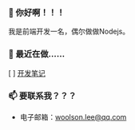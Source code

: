 <!--
**woolson/woolson** is a ✨ _special_ ✨ repository because its `README.md` (this file) appears on your GitHub profile.

Here are some ideas to get you started:

- 🔭 I’m currently working on ...
- 🌱 I’m currently learning ...
- 👯 I’m looking to collaborate on ...
- 🤔 I’m looking for help with ...
- 💬 Ask me about ...
- 📫 How to reach me: ...
- 😄 Pronouns: ...
- ⚡ Fun fact: ...
-->

### 👋 你好啊！！！

我是前端开发一名，偶尔做做Nodejs。

### 🧲 最近在做……

[ ] [开发笔记](https://github.com/woolson/woolson.github.io/issues)

### 📫 要联系我？？？

- 电子邮箱：[woolson.lee@qq.com](mailto:woolson.lee@qq.com)
